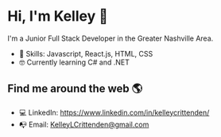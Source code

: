 # Hi, I'm Kelley 👋

I'm a Junior Full Stack Developer in the Greater Nashville Area.

- 💾 Skills: Javascript, React.js, HTML, CSS
- 🤓 Currently learning C# and .NET


## Find me around the web 🌎
- 💻 LinkedIn: https://www.linkedin.com/in/kelleycrittenden/
- 📭 Email: KelleyLCrittenden@gmail.com
